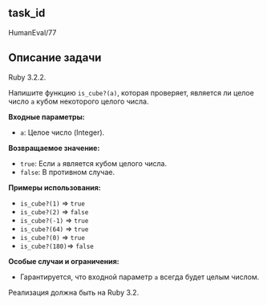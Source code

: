 ## task_id
HumanEval/77

## Описание задачи
Ruby 3.2.2.

Напишите функцию `is_cube?(a)`, которая проверяет, является ли целое число `a` кубом некоторого целого числа.

**Входные параметры:**

* `a`: Целое число (Integer).

**Возвращаемое значение:**

* `true`: Если `a` является кубом целого числа.
* `false`: В противном случае.

**Примеры использования:**

* `is_cube?(1)`  => `true`
* `is_cube?(2)`  => `false`
* `is_cube?(-1)` => `true`
* `is_cube?(64)` => `true`
* `is_cube?(0)`  => `true`
* `is_cube?(180)`=> `false`

**Особые случаи и ограничения:**

* Гарантируется, что входной параметр `a` всегда будет целым числом.


Реализация должна быть на Ruby 3.2.

